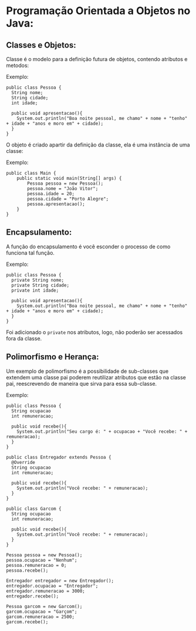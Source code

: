 # Programação Orientada a Objetos no Java:

## Classes e Objetos:

Classe é o modelo para a definição futura de objetos, contendo atributos e metodos:

Exemplo: 
```
public class Pessoa {
  String nome;
  String cidade;
  int idade;

  public void apresentacao(){
    System.out.println("Boa noite pessoal, me chamo" + nome + "tenho" + idade + "anos e moro em" + cidade);
  }
}
```

O objeto é criado apartir da definição da classe, ela é uma instância de uma classe:

Exemplo:
```
public class Main {
    public static void main(String[] args) {
        Pessoa pessoa = new Pessoa();
        pessoa.nome = "João Vitor";
        pessoa.idade = 20;
        pessoa.cidade = "Porto Alegre";
        pessoa.apresentacao();
    }
}
```

## Encapsulamento:

A função do encapsulamento é você esconder o processo de como funciona tal função.

Exemplo:

```
public class Pessoa {
  private String nome; 
  private String cidade;
  private int idade;

  public void apresentacao(){
    System.out.println("Boa noite pessoal, me chamo" + nome + "tenho" + idade + "anos e moro em" + cidade);
  }
}
```
Foi adicionado o ```private``` nos atributos, logo, não poderão ser acessados fora da classe.

## Polimorfismo e Herança:

Um exemplo de polimorfismo é a possibilidade de sub-classes que extendem uma classe pai poderem reutilizar atributos que estão na classe pai, reescrevendo de maneira que sirva para essa sub-classe.

Exemplo:
```
public class Pessoa {
  String ocupacao
  int remuneracao;

  public void recebe(){
    System.out.println("Seu cargo é: " + ocupacao + "Você recebe: " + remuneracao);
  }
}

public class Entregador extends Pessoa {
  @Override
  String ocupacao
  int remuneracao;

  public void recebe(){
    System.out.println("Você recebe: " + remuneracao);
  }
}

public class Garcom {
  String ocupacao
  int remuneracao;

  public void recebe(){
    System.out.println("Você recebe: " + remuneracao);
  }
}
```

```
Pessoa pessoa = new Pessoa();
pessoa.ocupacao = "Nenhum";
pessoa.remuneracao = 0;
pessoa.recebe();

Entregador entregador = new Entregador();
entregador.ocupacao = "Entregador";
entregador.remuneracao = 3000;
entregador.recebe(); 
    
Pessoa garcom = new Garcom();
garcom.ocupacao = "Garçom";
garcom.remuneracao = 2500;
garcom.recebe();
```
